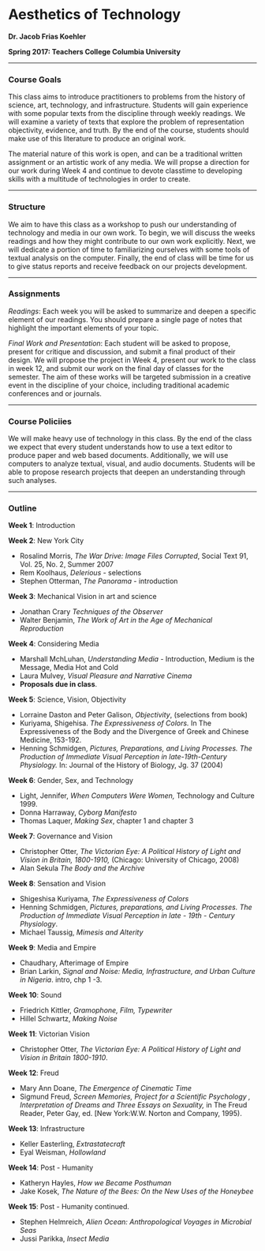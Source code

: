 # Aesthetics of Technology

**Dr. Jacob Frias Koehler**

**Spring 2017: Teachers College Columbia University**

---

### Course Goals

This class aims to introduce practitioners to problems from the history of science, art, technology, and infrastructure.  Students will gain experience
with some popular texts from the discipline through weekly readings.  We will examine a variety of texts that explore the problem of representation
objectivity, evidence, and truth.  By the end of the course, students should make use of this literature to produce an original work.

The material nature of this work is open, and can be a traditional written assignment or an artistic work of any media.  We will propse
a direction for our work during Week 4 and continue to devote classtime to developing skills with a multitude of technologies in order 
to create.  

---

### Structure

We aim to have this class as a workshop to push our understanding of technology and media in our own work.  To begin, we will discuss the weeks readings and how they might contribute to our own work explicitly.  Next, we will dedicate a portion of time to familiarizing ourselves with some tools of textual analysis on the computer.  Finally, the end of class will be time for us to give status reports and receive feedback on our projects development.

---

### Assignments

*Readings*:
Each week you will be asked to summarize and deepen a specific element of our readings.  You should prepare a single page of notes that highlight the important elements of your topic.  

*Final Work and Presentation*:
Each student will be asked to propose, present for critique and discussion, and submit a final product of their design.  We will propose the project in Week 4, present our work to the class in week 12, and submit our work on the final day of classes for the semester.  The aim of these works will be targeted submission in a creative event in the discipline of your choice, including traditional academic conferences and or journals.  

---

### Course Policiies

We will make heavy use of technology in this class.  By the end of the class we expect that every student understands how to use a text editor to produce paper and web based documents.  Additionally, we will use computers to analyze textual, visual, and audio documents.  Students will be able to propose research projects that deepen an understanding through such analyses.

---

### Outline

**Week 1**: Introduction


**Week 2**: New York City

* Rosalind Morris, *The War Drive: Image Files Corrupted*, Social Text 91, Vol. 25, No. 2, Summer 2007
* Rem Koolhaus, *Delerious* - selections
* Stephen Otterman, *The Panorama* - introduction

**Week 3**: Mechanical Vision in art and science

* Jonathan Crary *Techniques of the Observer*
* Walter Benjamin, *The Work of Art in the Age of Mechanical Reproduction*

**Week 4**: Considering Media

* Marshall MchLuhan, *Understanding Media* - Introduction, Medium is the Message, Media Hot and Cold
* Laura Mulvey, *Visual Pleasure and Narrative Cinema* 
* **Proposals due in class**.

**Week 5**: Science, Vision, Objectivity

* Lorraine Daston and Peter Galison, *Objectivity*, (selections from book)
* Kuriyama, Shigehisa. *The Expressiveness of Colors.* In The Expressiveness of the Body and
the Divergence of Greek and Chinese Medicine, 153-192.
* Henning Schmidgen, *Pictures, Preparations, and Living Processes. The Production of Immediate Visual Perception in late-19th-Century Physiology.* In: Journal of the History of Biology, Jg. 37 (2004)

**Week 6**: Gender, Sex, and Technology

* Light, Jennifer, *When Computers Were Women,* Technology and Culture 1999. 
* Donna Harraway, *Cyborg Manifesto*
* Thomas Laquer, *Making Sex*, chapter 1 and chapter 3

**Week 7**: Governance and Vision

* Christopher Otter, *The Victorian Eye: A Political History of Light and Vision in Britain, 1800-1910,* (Chicago: University of Chicago, 2008)
* Alan Sekula *The Body and the Archive*

**Week 8**: Sensation and Vision

* Shigeshisa Kuriyama, *The Expressiveness of Colors* 
* Henning Schmidgen, *Pictures, preparations, and Living Processes. The Production of Immediate Visual Perception in late - 19th - Century Physiology*.
* Michael Taussig, *Mimesis and Alterity*


**Week 9**: Media and Empire

* Chaudhary, Afterimage of Empire 
* Brian Larkin, *Signal and Noise: Media, Infrastructure, and Urban Culture in Nigeria*. intro, chp 1 -3.

**Week 10**: Sound

* Friedrich Kittler, *Gramophone, Film, Typewriter*
* Hillel Schwartz, *Making Noise*

**Week 11**: Victorian Vision

* Christopher Otter, *The Victorian Eye: A Political History of Light and Vision in Britain 1800-1910*.

**Week 12**: Freud

* Mary Ann Doane, *The Emergence of Cinematic Time*
* Sigmund Freud, *Screen Memories, Project for a Scientific Psychology ,  Interpretation of Dreams and Three Essays on Sexuality,* in The Freud Reader, Peter Gay, ed. [New York:W.W. Norton and Company, 1995). 

**Week 13**: Infrastructure

* Keller Easterling, *Extrastatecraft*
* Eyal Weisman, *Hollowland*

**Week 14**: Post - Humanity

* Katheryn Hayles, *How we Became Posthuman*
* Jake Kosek, *The Nature of the Bees: On the New Uses of the Honeybee*

**Week 15**: Post - Humanity continued.

* Stephen Helmreich, *Alien Ocean: Anthropological Voyages in Microbial Seas*
* Jussi Parikka, *Insect Media* 




